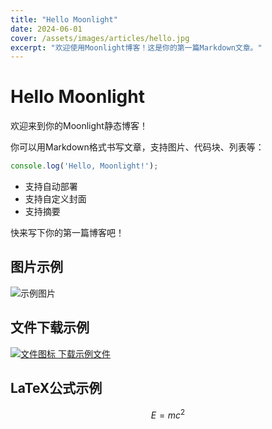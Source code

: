 ```yaml
---
title: "Hello Moonlight"
date: 2024-06-01
cover: /assets/images/articles/hello.jpg
excerpt: "欢迎使用Moonlight博客！这是你的第一篇Markdown文章。"
---
```


# Hello Moonlight

欢迎来到你的Moonlight静态博客！

你可以用Markdown格式书写文章，支持图片、代码块、列表等：

```js
console.log('Hello, Moonlight!');
```

- 支持自动部署
- 支持自定义封面
- 支持摘要

快来写下你的第一篇博客吧！

## 图片示例

![示例图片](/assets/images/articles/hello.jpg)

## 文件下载示例

[![文件图标](https://cdn.jsdelivr.net/gh/edent/SuperTinyIcons/images/svg/file.svg) 下载示例文件](/assets/files/sample.pdf)

## LaTeX公式示例

$$
E = mc^2
$$ 